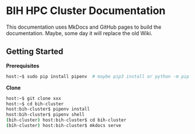 # BIH HPC Cluster Documentation

This documentation uses MkDocs and GitHub pages to build the documentation.  Maybe, some day it will replace the old Wiki.

## Getting Started

**Prerequisites**

```bash
host:~$ sudo pip install pipenv  # maybe pip3 install or python -m pip install pipenv
```

**Clone**

```bash
host:~$ git clone xxx
host:~$ cd bih-cluster
host:bih-cluster$ pipenv install
host:bih-cluster$ pipenv shell
(bih-cluster) host:bih-cluster$ cd bih-cluster
(bih-cluster) host:bih-cluster$ mkdocs serve
```
